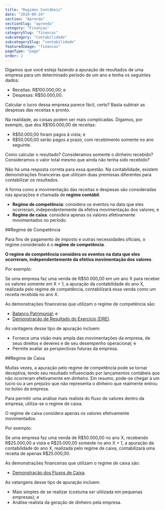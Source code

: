 ```yaml
---
title: "Regimes Contábeis"
date: "2019-09-24"
section: "Aprenda"
sectionSlug: "aprenda"
category: "Finanças"
categorySlug: "financas"
subcategory: "Contabilidade"
subcategorySlug: "contabilidade"
featuredImage: "financas"
pageType: "page"
order: 2
---
```


Digamos que você esteja fazendo a apuração de resultados de uma empresa para um determinado período de um ano e tenha os seguintes dados:

- Receitas: R\$100.000,00; e
- Despesas: R\$50.000,00.

Calcular o lucro dessa empresa parece fácil, certo? Basta subtrair as despesas das receitas e pronto.

Na realidade, as coisas podem ser mais complicadas. Digamos, por exemplo, que dos R\$100.000,00 de receitas:

- R\$50.000,00 foram pagos à vista; e
- R\$50.000,00 serão pagos a prazo, com recebimento somente no ano seguinte.

Como calcular o resultado? Consideramos somente o dinheiro recebido? Consideramos o valor total mesmo que ainda não tenha sido recebido?

Não há uma resposta correta para essa questão. Na contabilidade, existem demonstrações financeiras que utilizam duas premissas diferentes para contabilizar os resultados.

A forma como a movimentação das receitas e despesas são consideradas nas apurações é chamada de **regime contábil**.

- **Regime de competência**: considera os eventos na data que eles ocorreram, independentemente da efetiva movimentação dos valores; e
- **Regime de caixa**: considera apenas os valores efetivamente movimentados no período.

##Regime de Competência

Para fins de pagamento de imposto e outras necessidades oficiais, o regime considerado é o **regime de competência**.

**O regime de competência considera os eventos na data que eles ocorreram, independentemente da efetiva movimentação dos valores**.

Por exemplo:

Se uma empresa faz uma venda de R\$50.000,00 em um ano X para receber os valores somente em X + 1, a apuração da contabilidade do ano X, realizada pelo regime de competência, contabilizará essa venda como um receita recebida no ano X.

As demonstrações financeiras que utilizam o regime de competência são:

- [Balanço Patrimonial](/financas/contabilidade/balanco-patrimonial); e
- [Demonstração de Resultado do Exercício (DRE)](/financas/contabilidade/dre).

As vantagens desse tipo de apuração incluem:

- Fornece uma visão mais ampla das movimentações da empresa, de seus direitos e deveres e de seu desempenho operacional; e
- Permite avaliar as perspectivas futuras da empresa.

##Regime de Caixa

Muitas vezes, a apuração pelo regime de competência pode se tornar deceptiva, tendo seu resultado influenciado por lançamentos contábeis que não ocorreram efetivamente em dinheiro. Em resumo, pode-se chegar a um lucro ou a um prejuízo que não representa o dinheiro que realmente entrou no bolso da empresa.

Para permitir uma análise mais realista do fluxo de valores dentro da empresa, utiliza-se o regime de caixa.

O regime de caixa considera apenas os valores efetivamente movimentados.

Por exemplo:

Se uma empresa faz uma venda de R\$50.000,00 no ano X, recebendo R\$25.000,00 a vista e R\$25.000,00 somente no ano X + 1, a apuração da contabilidade do ano X, realizada pelo regime de caixa, contabilizará uma receita de apenas R\$25.000,00.

As demonstrações financeiras que utilizam o regime de caixa são:

-  [Demonstração dos Fluxos de Caixa](/financas/contabilidade/dfc).

As vatangens desse tipo de apuração incluem:

- Mais simples de se realizar (costuma ser utilizada em pequenas empresas); e
- Análise realista da geração de dinheiro pela empresa.



